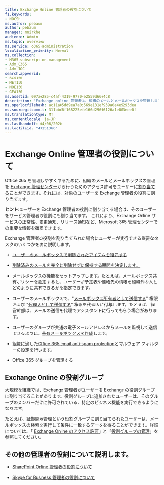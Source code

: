```yaml
---
title: Exchange Online 管理者の役割について
f1.keywords:
- NOCSH
ms.author: pebaum
author: pebaum
manager: mnirkhe
audience: Admin
ms.topic: overview
ms.service: o365-administration
localization_priority: Normal
ms.collection:
- M365-subscription-management
- Adm_O365
- Adm_TOC
search.appverid:
- BCS160
- MET150
- MOE150
- GEA150
ms.assetid: 097ae285-c4af-4319-9770-e2559d66e4c8
description: 'Exchange online 管理者は、組織のメールとメールボックスを管理します。 たとえば、ユーザーのメールボックス内の削除済みのアイテムを復元します。 '
ms.openlocfilehash: ac11a05dd9ea7a0c569e131e7939a0e4e9293dea
ms.sourcegitcommit: 311bbd6f168225ede166d29696126a1e003eee0f
ms.translationtype: MT
ms.contentlocale: ja-JP
ms.lasthandoff: 04/06/2020
ms.locfileid: "43151366"
---
```

# <a name="about-the-exchange-online-admin-role"></a>Exchange Online 管理者の役割について

Office 365 を管理しやすくするために、組織のメールとメールボックスの管理を [Exchange 管理センター](assign-admin-roles.md)から行うためのアクセス許可をユーザーに[割り当てる](https://go.microsoft.com/fwlink/p/?LinkID=271807)ことができます。それには、対象のユーザーを Exchange 管理者の役割に割り当てます。 
  
 **ヒント**:ユーザーを Exchange 管理者の役割に割り当てる場合は、そのユーザーをサービス管理者の役割にも割り当てます。 これにより、Exchange Online サービスの正常性、変更通知、リリース通知など、Microsoft 365 管理センターでの重要な情報を確認できます。 
  
Exchange 管理者の役割を割り当てられた場合にユーザーが実行できる重要なタスクのいくつかを次に説明します。 
  
- [ユーザーのメールボックスで削除されたアイテムを復元する](https://docs.microsoft.com/office365/enterprise/recover-deleted-items-in-a-mailbox)
    
- [削除済みのメールを完全に削除せずに保持する期間を決定します。](https://docs.microsoft.com/office365/securitycompliance/set-up-an-archive-and-deletion-policy-for-mailboxes)
    
- メールボックスの機能をセットアップします。たとえば、メールボックス共有ポリシーを設定すると、ユーザーが予定表や連絡先の情報を組織外の人とどのように共有できるかを指定できます。 
    
- ユーザーのメールボックスで、"[メールボックス所有者として送信する](https://docs.microsoft.com/microsoft-365/admin/add-users/give-mailbox-permissions-to-another-user)" 権限および "[代理人として送信する](https://docs.microsoft.com/microsoft-365/admin/add-users/give-mailbox-permissions-to-another-user)" 権限を代理人に付与します。たとえば、経営幹部は、メールの送信を代理でアシスタントに行ってもらう場合があります。 
    
- ユーザーのグループが共通の電子メールアドレスからメールを監視して送信できるように、[共有メールボックスを作成](../email/create-a-shared-mailbox.md)します。 
    
- 組織に適した[Office 365 email anti-spam protection](https://docs.microsoft.com/office365/securitycompliance/anti-spam-protection)とマルウェア フィルターの設定を行います。 
    
- Office 365 グループを管理する
    
## <a name="exchange-online-role-groups"></a>Exchange Online の役割グループ

大規模な組織では、Exchange 管理者がユーザーを Exchange の役割グループに割り当てることがあります。役割グループに追加されたユーザーは、そのグループのメンバーだけに許可されている、特定のビジネス機能を実行できるようになります。
  
 たとえば、証拠開示管理という役割グループに割り当てられたユーザーは、メールボックスの検索を実行して条件に一致するデータを得ることができます。詳細については、「 [Exchange Online のアクセス許可](https://docs.microsoft.com/exchange/permissions-exo/permissions-exo)」と「[役割グループの管理](https://docs.microsoft.com/exchange/manage-role-groups-exchange-2013-help)」を参照してください。
  
## <a name="learn-about-other-admin-roles"></a>その他の管理者の役割について説明します。
    
- [SharePoint Online 管理者の役割について](https://docs.microsoft.com/sharepoint/sharepoint-admin-role)
    
- [Skype for Business 管理者の役割について](https://docs.microsoft.com/skypeforbusiness/skype-for-business-online)
    
